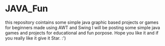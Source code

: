 # JAVA_Fun
this repository cointains some simple java graphic based projects or games for beginners made using AWT and Swing
I will be posting some simple java games and projects for educational and fun porpose. 
Hope you like it and if you really like it give it  Star. :')

